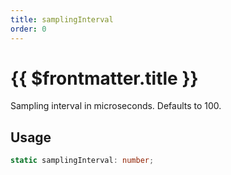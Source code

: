 ```yaml
---
title: samplingInterval
order: 0
---
```


# {{ $frontmatter.title }}

Sampling interval in microseconds. Defaults to 100. 

## Usage

```ts
static samplingInterval: number;
```
